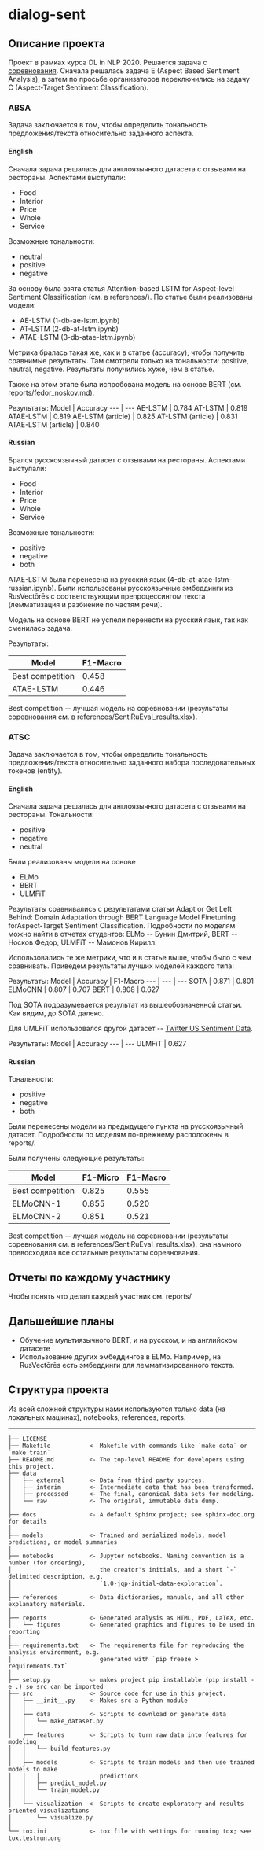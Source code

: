 dialog-sent
==============================


## Описание проекта

Проект в рамках курса DL in NLP 2020. Решается задача с [соревнования](http://www.dialog-21.ru/evaluation/2015/sentiment/). Сначала решалась задача E (Aspect Based Sentiment Analysis), а затем по просьбе организаторов переключились на задачу C (Aspect-Target Sentiment Classification).

### ABSA

Задача заключается в том, чтобы определить тональность предложения/текста относительно заданного аспекта.

#### English

Сначала задача решалась для англоязычного датасета с отзывами на рестораны. Аспектами выступали:
* Food
* Interior
* Price
* Whole
* Service

Возможные тональности:
* neutral
* positive
* negative

За основу была взята статья Attention-based LSTM for Aspect-level Sentiment Classification (см. в references/). По статье были реализованы модели:
* AE-LSTM (1-db-ae-lstm.ipynb)
* AT-LSTM (2-db-at-lstm.ipynb)
* ATAE-LSTM (3-db-atae-lstm.ipynb)

Метрика бралась такая же, как и в статье (accuracy), чтобы получить сравнимые результаты. Там смотрели только на тональности: positive, neutral, negative. Результаты получились хуже, чем в статье.

Также на этом этапе была испробована модель на основе BERT (см. reports/fedor_noskov.md).

Результаты:
Model | Accuracy
--- | ---
AE-LSTM | 0.784
AT-LSTM | 0.819
ATAE-LSTM | 0.819
AE-LSTM (article) | 0.825
AT-LSTM (article) | 0.831
ATAE-LSTM (article) | 0.840

#### Russian

Брался русскоязычный датасет с отзывами на рестораны. Аспектами выступали:
* Food
* Interior
* Price
* Whole
* Service

Возможные тональности:
* positive
* negative
* both

ATAE-LSTM была перенесена на русский язык (4-db-at-atae-lstm-russian.ipynb). Были использованы русскоязычные эмбеддинги из RusVectōrēs с соответствующим препроцессингом текста (лемматизация и разбиение по частям речи).

Модель на основе BERT не успели перенести на русский язык, так как сменилась задача.

Результаты:

Model | F1-Macro
--- | ---
Best competition | 0.458
ATAE-LSTM | 0.446

Best competition -- лучшая модель на соревновании (результаты соревнования см. в references/SentiRuEval_results.xlsx).

### ATSC

Задача заключается в том, чтобы определить тональность предложения/текста относительно заданного набора последовательных токенов (entity).

#### English

Сначала задача решалась для англоязычного датасета с отзывами на рестораны. Тональности:
* positive
* negative
* neutral

Были реализованы модели на основе 
* ELMo 
* BERT 
* ULMFiT 

Результаты сравнивались с результатами статьи Adapt or Get Left Behind: Domain Adaptation through BERT Language Model Finetuning forAspect-Target Sentiment Classification. Подробности по моделям можно найти в отчетах студентов: ELMo -- Бунин Дмитрий, BERT -- Носков Федор, ULMFiT -- Мамонов Кирилл.

Использовались те же метрики, что и в статье выше, чтобы было с чем сравнивать. Приведем результаты лучших моделей каждого типа:

Результаты:
Model | Accuracy | F1-Macro
--- | --- | ---
SOTA | 0.871 | 0.801
ELMoCNN | 0.807 | 0.707
BERT | 0.808 | 0.627

Под SOTA подразумевается результат из вышеобозначенной статьи. Как видим, до SOTA далеко.

Для UMLFiT использовался другой датасет -- [Twitter US Sentiment Data](https://www.kaggle.com/crowdflower/twitter-airline-sentiment).

Результаты:
Model | Accuracy
--- | ---
ULMFiT | 0.627

#### Russian

Тональности:
* positive
* negative
* both

Были перенесены модели из предыдущего пункта на русскоязычный датасет. Подробности по моделям по-прежнему расположены в reports/.

Были получены следующие результаты:

Model | F1-Micro | F1-Macro
--- | --- | ---
Best competition | 0.825 | 0.555
ELMoCNN-1 | 0.855 | 0.520
ELMoCNN-2 | 0.851 | 0.521

Best competition -- лучшая модель на соревновании (результаты соревнования см. в references/SentiRuEval_results.xlsx), она намного превосходила все остальные результаты соревнования.


## Отчеты по каждому участнику

Чтобы понять что делал каждый участник см. reports/

## Дальшейшие планы

* Обучение мультиязычного BERT, и на русском, и на английском датасете
* Использование других эмбеддингов в ELMo. Например, на RusVectōrēs есть эмбеддинги для лемматизированного текста.


## Структура проекта

Из всей сложной структуры нами используются только data (на локальных машинах), notebooks, references, reports.

------------

    ├── LICENSE
    ├── Makefile           <- Makefile with commands like `make data` or `make train`
    ├── README.md          <- The top-level README for developers using this project.
    ├── data
    │   ├── external       <- Data from third party sources.
    │   ├── interim        <- Intermediate data that has been transformed.
    │   ├── processed      <- The final, canonical data sets for modeling.
    │   └── raw            <- The original, immutable data dump.
    │
    ├── docs               <- A default Sphinx project; see sphinx-doc.org for details
    │
    ├── models             <- Trained and serialized models, model predictions, or model summaries
    │
    ├── notebooks          <- Jupyter notebooks. Naming convention is a number (for ordering),
    │                         the creator's initials, and a short `-` delimited description, e.g.
    │                         `1.0-jqp-initial-data-exploration`.
    │
    ├── references         <- Data dictionaries, manuals, and all other explanatory materials.
    │
    ├── reports            <- Generated analysis as HTML, PDF, LaTeX, etc.
    │   └── figures        <- Generated graphics and figures to be used in reporting
    │
    ├── requirements.txt   <- The requirements file for reproducing the analysis environment, e.g.
    │                         generated with `pip freeze > requirements.txt`
    │
    ├── setup.py           <- makes project pip installable (pip install -e .) so src can be imported
    ├── src                <- Source code for use in this project.
    │   ├── __init__.py    <- Makes src a Python module
    │   │
    │   ├── data           <- Scripts to download or generate data
    │   │   └── make_dataset.py
    │   │
    │   ├── features       <- Scripts to turn raw data into features for modeling
    │   │   └── build_features.py
    │   │
    │   ├── models         <- Scripts to train models and then use trained models to make
    │   │   │                 predictions
    │   │   ├── predict_model.py
    │   │   └── train_model.py
    │   │
    │   └── visualization  <- Scripts to create exploratory and results oriented visualizations
    │       └── visualize.py
    │
    └── tox.ini            <- tox file with settings for running tox; see tox.testrun.org

